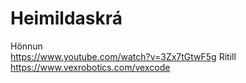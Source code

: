 # Heimildaskrá

Hönnun<br>
https://www.youtube.com/watch?v=3Zx7tGtwF5g
Ritill<br>
https://www.vexrobotics.com/vexcode
